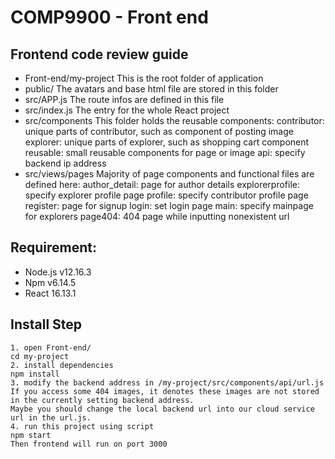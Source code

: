# COMP9900 - Front end

## Frontend code review guide
* Front-end/my-project
This is the root folder of application
* public/
The avatars and base html file are stored in this folder
* src/APP.js
The route infos are defined in this file
* src/index.js
The entry for the whole React project
* src/components
This folder holds the reusable components:
contributor: unique parts of contributor, such as component of posting image
explorer: unique parts of explorer, such as shopping cart component
reusable: small reusable components for page or image
api: specify backend ip address
* src/views/pages
Majority of page components and functional files are defined here:
author_detail: page for author details
explorerprofile: specify explorer profile page
profile: specify contributor profile page
register: page for signup
login: set login page
main: specify mainpage for explorers
page404: 404 page while inputting nonexistent url
## Requirement:
* Node.js v12.16.3
* Npm v6.14.5
* React 16.13.1
## Install Step
```
1. open Front-end/
cd my-project
2. install dependencies
npm install
3. modify the backend address in /my-project/src/components/api/url.js
If you access some 404 images, it denotes these images are not stored in the currently setting backend address. 
Maybe you should change the local backend url into our cloud service url in the url.js.
4. run this project using script
npm start
Then frontend will run on port 3000
```
